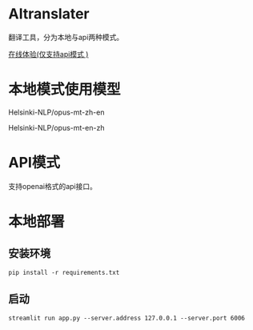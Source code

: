 # AItranslater
翻译工具，分为本地与api两种模式。

[在线体验(仅支持api模式 )](https://aitranslater-jellyfish.streamlit.app/)

# 本地模式使用模型
Helsinki-NLP/opus-mt-zh-en

Helsinki-NLP/opus-mt-en-zh

# API模式
支持openai格式的api接口。

# 本地部署

## 安装环境
```
pip install -r requirements.txt
```

## 启动
```
streamlit run app.py --server.address 127.0.0.1 --server.port 6006
```